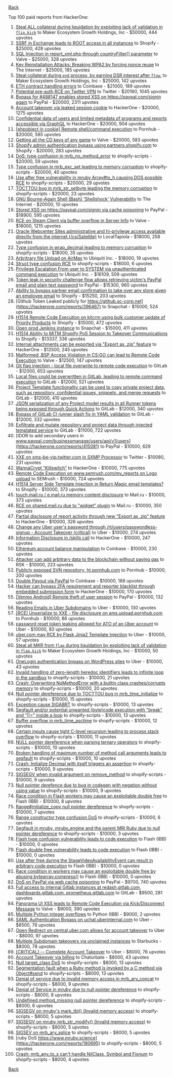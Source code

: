[Back](../README.md)

Top 100 paid reports from HackerOne:

1. [Steal ALL collateral during liquidation by exploiting lack of validation in `flip.kick`](https://hackerone.com/reports/684092) to Maker Ecosystem Growth Holdings, Inc - $50000, 444 upvotes
2. [SSRF in Exchange leads to ROOT access in all instances](https://hackerone.com/reports/341876) to Shopify - $25000, 428 upvotes
3. [SQL Injection in report_xml.php through countryFilter[] parameter](https://hackerone.com/reports/383127) to Valve - $25000, 328 upvotes
4. [Key Reinstallation Attacks: Breaking WPA2 by forcing nonce reuse](https://hackerone.com/reports/286740) to The Internet - $25000, 185 upvotes
5. [Steal collateral during `end` process, by earning DSR interest after `flow`.](https://hackerone.com/reports/672664) to Maker Ecosystem Growth Holdings, Inc - $25000, 142 upvotes
6. [ETH contract handling errors](https://hackerone.com/reports/328526) to Coinbase - $21000, 189 upvotes
7. [Potential pre-auth RCE on Twitter VPN](https://hackerone.com/reports/591295) to Twitter - $20160, 1045 upvotes
8. [Bypass for #488147 enables stored XSS on https://paypal.com/signin again](https://hackerone.com/reports/510152) to PayPal - $20000, 2311 upvotes
9. [Account takeover via leaked session cookie](https://hackerone.com/reports/745324) to HackerOne - $20000, 1275 upvotes
10. [Confidential data of users and limited metadata of programs and reports accessible via GraphQL](https://hackerone.com/reports/489146) to HackerOne - $20000, 904 upvotes
11. [[phpobject in cookie] Remote shell/command execution](https://hackerone.com/reports/141956) to Pornhub - $20000, 585 upvotes
12. [Getting all the CD keys of any game](https://hackerone.com/reports/391217) to Valve - $20000, 583 upvotes
13. [Shopify admin authentication bypass using partners.shopify.com](https://hackerone.com/reports/270981) to Shopify - $20000, 283 upvotes
14. [DoS: type confusion in mrb_no_method_error](https://hackerone.com/reports/181871) to shopify-scripts - $20000, 59 upvotes
15. [Type confusion in mrb_exc_set leading to memory corruption](https://hackerone.com/reports/185041) to shopify-scripts - $20000, 40 upvotes
16. [Use after free vulnerability in mruby Array#to_h causing DOS possible RCE](https://hackerone.com/reports/181321) to shopify-scripts - $20000, 29 upvotes
17. [TOCTTOU bug in mrb_str_setbyte leading the memory corruption](https://hackerone.com/reports/181893) to shopify-scripts - $20000, 23 upvotes
18. [GNU Bourne-Again Shell (Bash) 'Shellshock' Vulnerability](https://hackerone.com/reports/29839) to The Internet - $20000, 10 upvotes
19. [Stored XSS on https://paypal.com/signin via cache poisoning](https://hackerone.com/reports/488147) to PayPal - $18900, 595 upvotes
20. [RCE on Steam Client via buffer overflow in Server Info](https://hackerone.com/reports/470520) to Valve - $18000, 1215 upvotes
21. [Oracle Webcenter Sites administrative and hi-privilege access available directly from the internet (/cs/Satellite)](https://hackerone.com/reports/170532) to LocalTapiola - $18000, 258 upvotes
22. [Type confusion in wrap_decimal leading to memory corruption](https://hackerone.com/reports/185051) to shopify-scripts - $18000, 35 upvotes
23. [Arbritrary file Upload on AirMax](https://hackerone.com/reports/73480) to Ubiquiti Inc. - $18000, 19 upvotes
24. [Struct type confusion RCE](https://hackerone.com/reports/181879) to shopify-scripts - $18000, 6 upvotes
25. [Privilege Escalation From user to SYSTEM via unauthenticated command execution](https://hackerone.com/reports/544928) to Ubiquiti Inc. - $16109, 509 upvotes
26. [Token leak in security challenge flow allows retrieving victim's PayPal email and plain text password](https://hackerone.com/reports/739737) to PayPal - $15300, 960 upvotes
27. [Ability to bypass partner email confirmation to take over any store given an employee email](https://hackerone.com/reports/300305) to Shopify - $15250, 203 upvotes
28. [Github Token Leaked publicly for https://github.sc-corp.net](https://hackerone.com/reports/396467) to Snapchat - $15000, 524 upvotes
29. [H1514 Remote Code Execution on kitcrm using bulk customer update of Priority Products](https://hackerone.com/reports/422944) to Shopify - $15000, 472 upvotes
30. [Open prod Jenkins instance](https://hackerone.com/reports/231460) to Snapchat - $15000, 411 upvotes
31. [H1514 Ability to MiTM Shopify PoS Session to Takeover Communications](https://hackerone.com/reports/423467) to Shopify - $13337, 336 upvotes
32. [Internal attachments can be exported via "Export as .zip" feature](https://hackerone.com/reports/186230) to HackerOne - $12500, 245 upvotes
33. [Malformed .BSP Access Violation in CS:GO can lead to Remote Code Execution](https://hackerone.com/reports/351014) to Valve - $12500, 147 upvotes
34. [Git flag injection - local file overwrite to remote code execution](https://hackerone.com/reports/658013) to GitLab - $12000, 653 upvotes
35. [Local files could be overwritten in GitLab, leading to remote command execution](https://hackerone.com/reports/587854) to GitLab - $12000, 521 upvotes
36. [Project Template functionality can be used to copy private project data, such as repository, confidential issues, snippets, and merge requests](https://hackerone.com/reports/689314) to GitLab - $12000, 410 upvotes
37. [JSON serialization of any Project model results in all Runner tokens being exposed through Quick Actions](https://hackerone.com/reports/509924) to GitLab - $12000, 340 upvotes
38. [Bypass of GitLab CI runner slash fix in YAML validation](https://hackerone.com/reports/409395) to GitLab - $12000, 332 upvotes
39. [Exfiltrate and mutate repository and project data through injected templated service](https://hackerone.com/reports/446585) to GitLab - $11000, 722 upvotes
40. [IDOR to add secondary users in www.paypal.com/businessmanage/users/api/v1/users](https://hackerone.com/reports/415081) to PayPal - $10500, 629 upvotes
41. [XXE on sms-be-vip.twitter.com in SXMP Processor](https://hackerone.com/reports/248668) to Twitter - $10080, 231 upvotes
42. [WannaCrypt “Killswitch”](https://hackerone.com/reports/228648) to HackerOne - $10000, 775 upvotes
43. [Remote Code Execution on www.semrush.com/my_reports on Logo upload](https://hackerone.com/reports/403417) to SEMrush - $10000, 724 upvotes
44. [H1514 Server Side Template Injection in Return Magic email templates?](https://hackerone.com/reports/423541) to Shopify - $10000, 373 upvotes
45. [touch.mail.ru / e.mail.ru memory content disclosure](https://hackerone.com/reports/513236) to Mail.ru - $10000, 373 upvotes
46. [RCE on shared.mail.ru due to "widget" plugin](https://hackerone.com/reports/518637) to Mail.ru - $10000, 350 upvotes
47. [Partial disclosure of report activity through new "Export as .zip" feature](https://hackerone.com/reports/182358) to HackerOne - $10000, 326 upvotes
48. [Change any Uber user's password through /rt/users/passwordless-signup - Account Takeover (critical)](https://hackerone.com/reports/143717) to Uber - $10000, 274 upvotes
49. [Information Disclosure in /skills call](https://hackerone.com/reports/188719) to HackerOne - $10000, 247 upvotes
50. [Ethereum account balance manipulation](https://hackerone.com/reports/300748) to Coinbase - $10000, 230 upvotes
51. [Attacker can add arbitrary data to the blockchain without paying gas](https://hackerone.com/reports/396954) to RSK - $10000, 223 upvotes
52. [Publicly exposed SVN repository, ht.pornhub.com](https://hackerone.com/reports/72243) to Pornhub - $10000, 200 upvotes
53. [Double Payout via PayPal](https://hackerone.com/reports/307239) to Coinbase - $10000, 188 upvotes
54. [Hacker can bypass 2FA requirement and reporter blacklist through embedded submission form](https://hackerone.com/reports/418767) to HackerOne - $10000, 170 upvotes
55. [[Venmo Android] Remote theft of user session](https://hackerone.com/reports/401940) to PayPal - $10000, 132 upvotes
56. [Reading Emails in Uber Subdomains](https://hackerone.com/reports/156536) to Uber - $10000, 130 upvotes
57. [[RCE] Unserialize to XXE - file disclosure on ams.upload.pornhub.com](https://hackerone.com/reports/142562) to Pornhub - $10000, 86 upvotes
58. [password reset token leaking allowed for ATO of an Uber account](https://hackerone.com/reports/173551) to Uber - $10000, 83 upvotes
59. [uber.com may RCE by Flask Jinja2 Template Injection](https://hackerone.com/reports/125980) to Uber - $10000, 57 upvotes
60. [Steal all MKR from `flap` during liquidation by exploiting lack of validation in `flap.kick`](https://hackerone.com/reports/684152) to Maker Ecosystem Growth Holdings, Inc - $10000, 50 upvotes
61. [OneLogin authentication bypass on WordPress sites](https://hackerone.com/reports/136169) to Uber - $10000, 43 upvotes
62. [Invalid handling of zero-length heredoc identifiers leads to infinite loop in the sandbox](https://hackerone.com/reports/187305) to shopify-scripts - $10000, 21 upvotes
63. [Crash: Overwriting NoMethodError with a builtin class crashes/corrupts memory](https://hackerone.com/reports/186723) to shopify-scripts - $10000, 20 upvotes
64. [Null pointer dereference due to TOCTTOU bug in mrb_time_initialize](https://hackerone.com/reports/182274) to shopify-scripts - $10000, 15 upvotes
65. [Exception cause SIGABRT](https://hackerone.com/reports/180977) to shopify-scripts - $10000, 13 upvotes
66. [Segfault and/or potential unwanted (byte)code execution with "break" and "||=" inside a loop](https://hackerone.com/reports/183356) to shopify-scripts - $10000, 13 upvotes
67. [Buffer overflow in mrb_time_asctime](https://hackerone.com/reports/188326) to shopify-scripts - $10000, 12 upvotes
68. [Certain inputs cause tight C-level recursion leading to process stack overflow](https://hackerone.com/reports/189633) to shopify-scripts - $10000, 11 upvotes
69. [NULL pointer dereference when parsing ternary operators](https://hackerone.com/reports/181677) to shopify-scripts - $10000, 10 upvotes
70. [Broken handling of maximum number of method call arguments leads to segfault](https://hackerone.com/reports/182484) to shopify-scripts - $10000, 10 upvotes
71. [Crash: Initialize Decimal with itself triggers an assertion](https://hackerone.com/reports/185775) to shopify-scripts - $10000, 9 upvotes
72. [SIGSEGV when invalid argument on remove_method](https://hackerone.com/reports/181874) to shopify-scripts - $10000, 9 upvotes
73. [Null pointer derefence due to bug in codegen with negation without using value](https://hackerone.com/reports/187536) to shopify-scripts - $10000, 9 upvotes
74. [Race condition in Flash workers may cause an exploitabl​e double free](https://hackerone.com/reports/37240) to Flash (IBB) - $10000, 8 upvotes
75. [Range#initialize_copy null pointer dereference](https://hackerone.com/reports/181685) to shopify-scripts - $10000, 7 upvotes
76. [Range constructor type confusion DoS](https://hackerone.com/reports/181910) to shopify-scripts - $10000, 6 upvotes
77. [Segfault in mruby, mruby_engine and the parent MRI Ruby due to null pointer dereference](https://hackerone.com/reports/181828) to shopify-scripts - $10000, 3 upvotes
78. [Flash type confusion vulnerability leads to code execution](https://hackerone.com/reports/2106) to Flash (IBB) - $10000, 0 upvotes
79. [Flash double free vulnerability leads to code execution](https://hackerone.com/reports/2170) to Flash (IBB) - $10000, 0 upvotes
80. [Use after free during the StageVideoAvailabilityEvent can result in arbitrary code execution](https://hackerone.com/reports/47232) to Flash (IBB) - $10000, 0 upvotes
81. [Race condition in workers may cause an exploitable double free by abusing bytearray.compress()](https://hackerone.com/reports/47227) to Flash (IBB) - $10000, 0 upvotes
82. [DoS on PayPal via web cache poisoning](https://hackerone.com/reports/622122) to PayPal - $9700, 740 upvotes
83. [Full access to internal Gitlab instances at redash.gitlab.com, dashboards.gitlab.com, prometheus.gitlab.com](https://hackerone.com/reports/498964) to GitLab - $9500, 281 upvotes
84. [Panorama UI XSS leads to Remote Code Execution via Kick/Disconnect Message](https://hackerone.com/reports/631956) to Valve - $9000, 390 upvotes
85. [Multiple Python integer overflows](https://hackerone.com/reports/55017) to Python (IBB) - $9000, 2 upvotes
86. [SAML Authentication Bypass on uchat.uberinternal.com](https://hackerone.com/reports/223014) to Uber - $8500, 78 upvotes
87. [Open Redirect on central.uber.com allows for account takeover](https://hackerone.com/reports/206591) to Uber - $8000, 97 upvotes
88. [Multiple Subdomain takeovers via unclaimed instances](https://hackerone.com/reports/276269) to Starbucks - $8000, 78 upvotes
89. [[CRITICAL] -- Complete Account Takeover](https://hackerone.com/reports/136885) to Uber - $8000, 76 upvotes
90. [Account Takeover via billing](https://hackerone.com/reports/394329) to Chaturbate - $8000, 43 upvotes
91. [Null target_class DoS](https://hackerone.com/reports/183405) to shopify-scripts - $8000, 13 upvotes
92. [Segmentation fault when a Ruby method is invoked by a C method via Object#send](https://hackerone.com/reports/183425) to shopify-scripts - $8000, 13 upvotes
93. [Denial of service due to invalid memory access in mrb_ary_concat](https://hackerone.com/reports/184712) to shopify-scripts - $8000, 9 upvotes
94. [Denial of Service in mruby due to null pointer dereference](https://hackerone.com/reports/181232) to shopify-scripts - $8000, 8 upvotes
95. [Undefined method_missing null pointer dereference](https://hackerone.com/reports/181695) to shopify-scripts - $8000, 6 upvotes
96. [SIGSEGV on mruby's mark_tbl() (Invalid memory access)](https://hackerone.com/reports/183239) to shopify-scripts - $8000, 5 upvotes
97. [SIGSEGV on mruby mrb_str_modify() (Invalid memory access)](https://hackerone.com/reports/183231) to shopify-scripts - $8000, 5 upvotes
98. [SIGSEV on mrb_ary_splice](https://hackerone.com/reports/182027) to shopify-scripts - $8000, 5 upvotes
99. [ruby DoS https://www.mruby.science](https://hackerone.com/reports/180695) to shopify-scripts - $8000, 5 upvotes
100. [Crash: mrb_any_to_s can't handle NilClass, Symbol and Fixnum](https://hackerone.com/reports/185794) to shopify-scripts - $8000, 4 upvotes


[Back](../README.md)